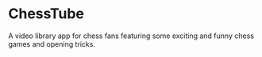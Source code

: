 # ChessTube

A video library app for chess fans featuring some exciting and funny chess games and opening tricks.


